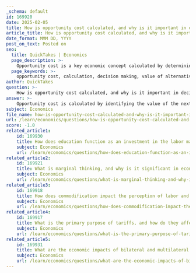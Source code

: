 ```yaml
---
_schema: default
id: 169920
date: 2025-02-05
title: How is opportunity cost calculated, and why is it important in decision making?
article_title: How is opportunity cost calculated, and why is it important in decision making?
date_format: MMM DD, YYYY
post_on_text: Posted on
seo:
  title: QuickTakes | Economics
  page_description: >-
    Opportunity cost is a key economic concept calculated by determining the value of the next best alternative forgone when making a decision. Understanding it is essential for effective resource allocation, recognizing trade-offs, and improving decision-making efficiency.
  page_keywords: >-
    opportunity cost, calculation, decision making, value of alternatives, resource allocation, trade-offs, efficiency, marginal thinking, long-term planning
author: QuickTakes
question: >-
    How is opportunity cost calculated, and why is it important in decision making?
answer: >-
    Opportunity cost is calculated by identifying the value of the next best alternative that is forgone when a decision is made. This involves evaluating the benefits that could have been gained from choosing that alternative instead of the option that was selected. The formula for opportunity cost can be expressed as:\n\n$$\n\text{Opportunity Cost} = \text{Value of Next Best Alternative} - \text{Value of Chosen Option}\n$$\n\nFor example, if a student decides to spend time studying instead of working a part-time job, the opportunity cost would be the income they could have earned during that time. If the student could have earned $100 by working, then the opportunity cost of studying is $100.\n\n### Importance of Opportunity Cost in Decision Making\n\n1. **Resource Allocation**: Opportunity cost is crucial in resource allocation decisions. Scarcity forces individuals, businesses, and governments to make choices about how to allocate limited resources. Understanding opportunity costs helps in making informed decisions that maximize the benefits derived from those resources.\n\n2. **Trade-offs**: The concept highlights the trade-offs involved in economic choices. For instance, if a government decides to invest in military spending, the opportunity cost may be the education and healthcare services that could have been funded instead. Recognizing these trade-offs is essential for effective policy-making.\n\n3. **Efficiency**: Opportunity cost encourages efficiency in decision-making. By considering what is being sacrificed, individuals and organizations can strive to make choices that yield the highest possible returns. This is particularly important in contexts where time and resources are limited.\n\n4. **Marginal Thinking**: Opportunity cost is closely related to the principle of marginal thinking, which involves making decisions based on the additional benefits and costs of a choice. Understanding opportunity costs helps individuals evaluate whether the benefits of a decision outweigh the costs of the next best alternative.\n\n5. **Long-term Planning**: In personal finance and business strategy, considering opportunity costs can lead to better long-term planning. It encourages individuals and organizations to think critically about their choices and the potential benefits they might be missing out on.\n\nIn summary, opportunity cost is a fundamental concept in economics that plays a vital role in decision-making by emphasizing the importance of trade-offs, efficiency, and resource allocation. Understanding opportunity costs allows individuals and organizations to make more informed and beneficial choices.
subject: Economics
file_name: how-is-opportunity-cost-calculated-and-why-is-it-important-in-decision-making.md
url: /learn/economics/questions/how-is-opportunity-cost-calculated-and-why-is-it-important-in-decision-making
score: -1.0
related_article1:
    id: 169930
    title: How does education function as an investment in the labor market?
    subject: Economics
    url: /learn/economics/questions/how-does-education-function-as-an-investment-in-the-labor-market
related_article2:
    id: 169921
    title: What is marginal thinking, and why is it significant in economic decision making?
    subject: Economics
    url: /learn/economics/questions/what-is-marginal-thinking-and-why-is-it-significant-in-economic-decision-making
related_article3:
    id: 169918
    title: How does commodification impact the perception of labor and nature in economic terms?
    subject: Economics
    url: /learn/economics/questions/how-does-commodification-impact-the-perception-of-labor-and-nature-in-economic-terms
related_article4:
    id: 169917
    title: What is the primary purpose of tariffs, and how do they affect import and export activities?
    subject: Economics
    url: /learn/economics/questions/what-is-the-primary-purpose-of-tariffs-and-how-do-they-affect-import-and-export-activities
related_article5:
    id: 169931
    title: What are the economic impacts of bilateral and multilateral agreements on national economies?
    subject: Economics
    url: /learn/economics/questions/what-are-the-economic-impacts-of-bilateral-and-multilateral-agreements-on-national-economies
---
```


&nbsp;